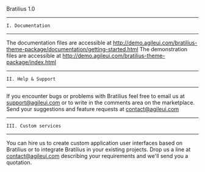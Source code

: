 Bratilius 1.0

------------------------------------
    I. Documentation
------------------------------------

The documentation files are accessible at http://demo.agileui.com/bratilius-theme-package/documentation/getting-started.html
The demonstration files are accessible at http://demo.agileui.com/bratilius-theme-package/index.html

------------------------------------
    II. Help & Support
------------------------------------

If you encounter bugs or problems with Bratilius feel free to email us at support@agileui.com or to write in the comments area on the marketplace. Send your suggestions and feature requests at contact@agileui.com

------------------------------------
    III. Custom services
------------------------------------

You can hire us to create custom application user interfaces based on Bratilius or to integrate Bratilius in your existing projects. Drop us a line at contact@agileui.com describing your requirements and we'll send you a quotation.